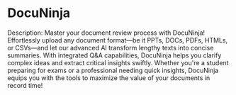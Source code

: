 # DocuNinja

Description:
Master your document review process with DocuNinja! Effortlessly upload any document format—be it PPTs, DOCs, PDFs, HTMLs, or CSVs—and let our advanced AI transform lengthy texts into concise summaries. With integrated Q&A capabilities, DocuNinja helps you clarify complex ideas and extract critical insights swiftly. Whether you're a student preparing for exams or a professional needing quick insights, DocuNinja equips you with the tools to maximize the value of your documents in record time!
